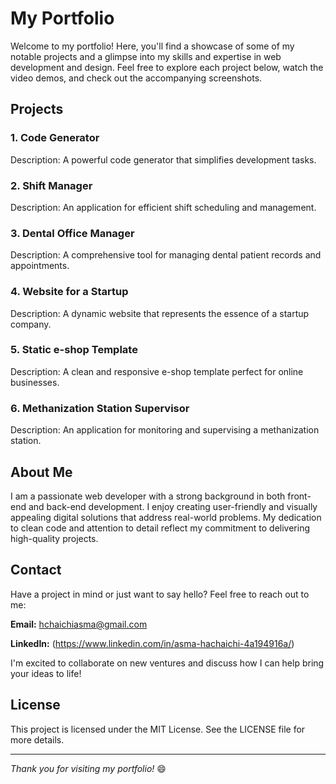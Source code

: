 # My Portfolio

Welcome to my portfolio! Here, you'll find a showcase of some of my notable projects and a glimpse into my skills and expertise in web development and design. Feel free to explore each project below, watch the video demos, and check out the accompanying screenshots.

## Projects

### 1. Code Generator

Description: A powerful code generator that simplifies development tasks.

### 2. Shift Manager

Description: An application for efficient shift scheduling and management.

### 3. Dental Office Manager

Description: A comprehensive tool for managing dental patient records and appointments.

### 4. Website for a Startup

Description: A dynamic website that represents the essence of a startup company.

### 5. Static e-shop Template

Description: A clean and responsive e-shop template perfect for online businesses.

### 6. Methanization Station Supervisor

Description: An application for monitoring and supervising a methanization station.

## About Me

I am a passionate web developer with a strong background in both front-end and back-end development. I enjoy creating user-friendly and visually appealing digital solutions that address real-world problems. My dedication to clean code and attention to detail reflect my commitment to delivering high-quality projects.

## Contact

Have a project in mind or just want to say hello? Feel free to reach out to me:

**Email:** hchaichiasma@gmail.com

**LinkedIn:** (https://www.linkedin.com/in/asma-hachaichi-4a194916a/)

I'm excited to collaborate on new ventures and discuss how I can help bring your ideas to life!

## License
This project is licensed under the MIT License. See the LICENSE file for more details.

---

*Thank you for visiting my portfolio!* 😄
